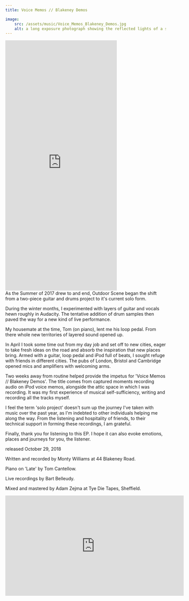 ```yaml
---
title: Voice Memos // Blakeney Demos

image:
    src: /assets/music/Voice_Memos_Blakeney_Demos.jpg
    alt: a long exposure photograph showing the reflected lights of a sample pad in a window at night
---
```

<section class = "centered">
<iframe style="border: 0; width: 350px; height: 786px;" src="https://bandcamp.com/EmbeddedPlayer/album=4006707959/size=large/bgcol=333333/linkcol=ffffff/transparent=true/" seamless><a href="https://outdoorscene.bandcamp.com/album/voice-memos-blakeney-demos">Voice Memos // Blakeney Demos by Outdoor Scene</a></iframe>
</section>
<section class = "narrow" markdown=1>
As the Summer of 2017 drew to and end, Outdoor Scene began the shift from a two-piece guitar and drums project to it's current solo form.

During the winter months, I experimented with layers of guitar and vocals hewn roughly in Audacity. The tentative addition of drum samples then paved the way for a new kind of live performance.

My housemate at the time, Tom (on piano), lent me his loop pedal. From there whole new territories of layered sound opened up.

In April I took some time out from my day job and set off to new cities, eager to take fresh ideas on the road and absorb the inspiration that new places bring. Armed with a guitar, loop pedal and iPod full of beats, I sought refuge with friends in different cities. The pubs of London, Bristol and Cambridge opened mics and amplifiers with welcoming arms.

Two weeks away from routine helped provide the impetus for 'Voice Memos // Blakeney Demos'. The title comes from captured moments recording audio on iPod voice memos, alongside the attic space in which I was recording. It was my first experience of musical self-sufficiency, writing and recording all the tracks myself.

I feel the term 'solo project' doesn't sum up the journey I've taken with music over the past year, as I'm indebted to other individuals helping me along the way. From the listening and hospitality of friends, to their technical support in forming these recordings, I am grateful.

Finally, thank you for listening to this EP. I hope it can also evoke emotions, places and journeys for you, the listener. 

released October 29, 2018

Written and recorded by Monty Williams at 44 Blakeney Road.

Piano on 'Late' by Tom Cantellow.

Live recordings by Bart Belleudy.

Mixed and mastered by Adam Zejma at Tye Die Tapes, Sheffield.

<iframe width="560" height="315" src="https://www.youtube.com/embed/VbEzLrortD8?si=c2VK9u9evOHCN2EV&amp;controls=0" title="YouTube video player" frameborder="0" allow="accelerometer; autoplay; clipboard-write; encrypted-media; gyroscope; picture-in-picture; web-share" allowfullscreen></iframe>